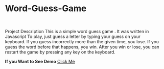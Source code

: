 # Word-Guess-Game
<br>

Project Description
This is a simple word guess game . It was written in Javascript To play, just guess a letter by typing your guess on your keyboard. If you guess incorrectly more than the given time, you lose. If you guess the word before that happens, you win. After you win or lose, you can restart the game by pressing any key on the keyboard.

<strong>If you Want to See Demo</strong> <a href = "https://nebiyouk.github.io/Word-Guess-Game" target = "_blank">Click Me</a>
